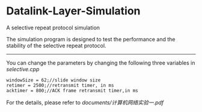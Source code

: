 # Datalink-Layer-Simulation
A selective repeat protocol simulation

The simulation program is designed to test the performance and the stability of the selective repeat protocol.

---
You can change the parameters by changing the following three variables in *selective.cpp*
```
windowSize = 62;//slide window size
retimer = 2500;//retransmit timer, in ms
acktimer = 800;//ACK frame retransmit timer,in ms
```
For the details, please refer to *documents/计算机网络实验一.pdf*
